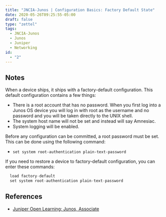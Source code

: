 ```yaml
---
title: "JNCIA-Junos | Configuration Basics: Factory Default State"
date: 2020-05-26T09:25:55-05:00
draft: false
type: "zettel"
tags:
  - JNCIA-Junos
  - Junos
  - Juniper
  - Networking
id:
  - "2"
---
```

## Notes
When a device ships, it ships with a factory-default configuration. This default configuration contains a few things:
  * There is a root account that has no password. When you first log into a Junos OS device you will log in with root as the username and no password and you will be taken directly to the UNIX shell.
  * The system host name will not be set and instead will say Amnesiac.
  * System logging will be enabled.

Before any configuration can be committed, a root password must be set. This can be done using the following command:

  * `set system root-authentication plain-text-password`

If you need to restore a device to factory-default configuration, you can enter these commands:

```nix
  load factory-default
  set system root-authentication plain-text-password
```

## References
  * [Juniper Open Learning: Junos, Associate](https://cloud.contentraven.com/junosgenius/learningpath-detail/1004/3/0/1)
